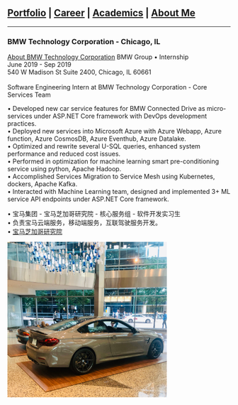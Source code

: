 ## [Portfolio](https://yizhuowu.github.io/) | [Career](https://yizhuowu.github.io/career) | [Academics](https://yizhuowu.github.io/academics) | [About Me](https://yizhuowu.github.io/about)
---

### BMW Technology Corporation - Chicago, IL

[About BMW Technology Corporation](https://www.bmwgroup.jobs/us-old/en/location/location-chicago.html#ace-1125069962)
BMW Group • Internship<br>
June 2019 - Sep 2019<br>
540 W Madison St Suite 2400, Chicago, IL 60661<br>
<br>
Software Engineering Intern at BMW Technology Corporation - Core Services Team<br>

• Developed new car service features for BMW Connected Drive as micro-services under ASP.NET Core framework with DevOps
development practices.<br>
• Deployed new services into Microsoft Azure with Azure Webapp, Azure function, Azure CosmosDB, Azure Eventhub, Azure Datalake.<br>
• Optimized and rewrite several U-SQL queries, enhanced system performance and reduced cost issues.<br>
• Performed in optimization for machine learning smart pre-conditioning service using python, Apache Hadoop.<br>
• Accomplished Services Migration to Service Mesh using Kubernetes, dockers, Apache Kafka.<br>
• Interacted with Machine Learning team, designed and implemented 3+ ML service API endpoints under ASP.NET Core framework.<br>

• 宝马集团 - 宝马芝加哥研究院 - 核心服务组 - 软件开发实习生<br>
• 负责宝马云端服务，移动端服务，互联驾驶服务开发。<br>
• [宝马芝加哥研究院](https://www.bmwgroup.jobs/us-old/en/location/location-chicago.html#ace-1125069962)<br>

<img src="images/career/bmw/bmw1.jpeg" width="360" height="350"/><br>